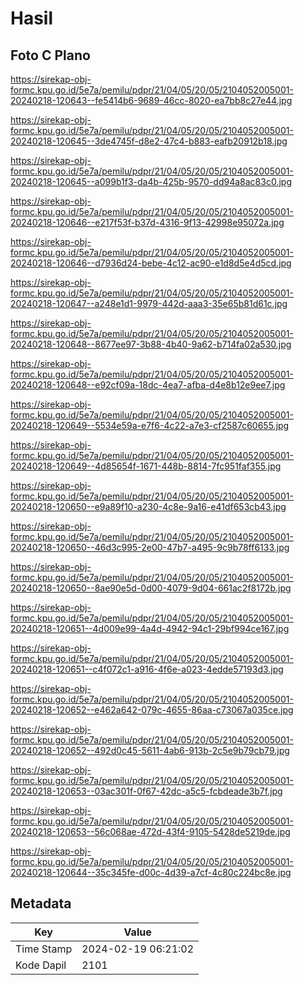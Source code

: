 # Hasil

## Foto C Plano

https://sirekap-obj-formc.kpu.go.id/5e7a/pemilu/pdpr/21/04/05/20/05/2104052005001-20240218-120643--fe5414b6-9689-46cc-8020-ea7bb8c27e44.jpg

https://sirekap-obj-formc.kpu.go.id/5e7a/pemilu/pdpr/21/04/05/20/05/2104052005001-20240218-120645--3de4745f-d8e2-47c4-b883-eafb20912b18.jpg

https://sirekap-obj-formc.kpu.go.id/5e7a/pemilu/pdpr/21/04/05/20/05/2104052005001-20240218-120645--a099b1f3-da4b-425b-9570-dd94a8ac83c0.jpg

https://sirekap-obj-formc.kpu.go.id/5e7a/pemilu/pdpr/21/04/05/20/05/2104052005001-20240218-120646--e217f53f-b37d-4316-9f13-42998e95072a.jpg

https://sirekap-obj-formc.kpu.go.id/5e7a/pemilu/pdpr/21/04/05/20/05/2104052005001-20240218-120646--d7936d24-bebe-4c12-ac90-e1d8d5e4d5cd.jpg

https://sirekap-obj-formc.kpu.go.id/5e7a/pemilu/pdpr/21/04/05/20/05/2104052005001-20240218-120647--a248e1d1-9979-442d-aaa3-35e65b81d61c.jpg

https://sirekap-obj-formc.kpu.go.id/5e7a/pemilu/pdpr/21/04/05/20/05/2104052005001-20240218-120648--8677ee97-3b88-4b40-9a62-b714fa02a530.jpg

https://sirekap-obj-formc.kpu.go.id/5e7a/pemilu/pdpr/21/04/05/20/05/2104052005001-20240218-120648--e92cf09a-18dc-4ea7-afba-d4e8b12e9ee7.jpg

https://sirekap-obj-formc.kpu.go.id/5e7a/pemilu/pdpr/21/04/05/20/05/2104052005001-20240218-120649--5534e59a-e7f6-4c22-a7e3-cf2587c60655.jpg

https://sirekap-obj-formc.kpu.go.id/5e7a/pemilu/pdpr/21/04/05/20/05/2104052005001-20240218-120649--4d85654f-1671-448b-8814-7fc951faf355.jpg

https://sirekap-obj-formc.kpu.go.id/5e7a/pemilu/pdpr/21/04/05/20/05/2104052005001-20240218-120650--e9a89f10-a230-4c8e-9a16-e41df653cb43.jpg

https://sirekap-obj-formc.kpu.go.id/5e7a/pemilu/pdpr/21/04/05/20/05/2104052005001-20240218-120650--46d3c995-2e00-47b7-a495-9c9b78ff6133.jpg

https://sirekap-obj-formc.kpu.go.id/5e7a/pemilu/pdpr/21/04/05/20/05/2104052005001-20240218-120650--8ae90e5d-0d00-4079-9d04-661ac2f8172b.jpg

https://sirekap-obj-formc.kpu.go.id/5e7a/pemilu/pdpr/21/04/05/20/05/2104052005001-20240218-120651--4d009e99-4a4d-4942-94c1-29bf994ce167.jpg

https://sirekap-obj-formc.kpu.go.id/5e7a/pemilu/pdpr/21/04/05/20/05/2104052005001-20240218-120651--c4f072c1-a916-4f6e-a023-4edde57193d3.jpg

https://sirekap-obj-formc.kpu.go.id/5e7a/pemilu/pdpr/21/04/05/20/05/2104052005001-20240218-120652--e462a642-079c-4655-86aa-c73067a035ce.jpg

https://sirekap-obj-formc.kpu.go.id/5e7a/pemilu/pdpr/21/04/05/20/05/2104052005001-20240218-120652--492d0c45-5611-4ab6-913b-2c5e9b79cb79.jpg

https://sirekap-obj-formc.kpu.go.id/5e7a/pemilu/pdpr/21/04/05/20/05/2104052005001-20240218-120653--03ac301f-0f67-42dc-a5c5-fcbdeade3b7f.jpg

https://sirekap-obj-formc.kpu.go.id/5e7a/pemilu/pdpr/21/04/05/20/05/2104052005001-20240218-120653--56c068ae-472d-43f4-9105-5428de5219de.jpg

https://sirekap-obj-formc.kpu.go.id/5e7a/pemilu/pdpr/21/04/05/20/05/2104052005001-20240218-120644--35c345fe-d00c-4d39-a7cf-4c80c224bc8e.jpg


## Metadata

| Key        | Value               |
| ---------- | ------------------- |
| Time Stamp | 2024-02-19 06:21:02 |
| Kode Dapil | 2101                |




